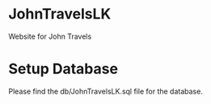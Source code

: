 # JohnTravelsLK
Website for John Travels

# Setup Database
Please find the db/JohnTravelsLK.sql file for the database.
